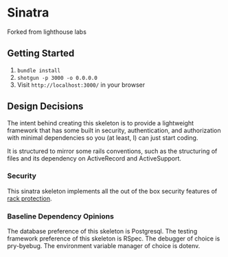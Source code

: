 Sinatra
=============

Forked from lighthouse labs

## Getting Started

1. `bundle install`
2. `shotgun -p 3000 -o 0.0.0.0`
3. Visit `http://localhost:3000/` in your browser

## Design Decisions
The intent behind creating this skeleton is to provide a lightweight framework that has some built in security, authentication, and authorization with minimal dependencies so you (at least, I) can just start coding.

It is structured to mirror some rails conventions, such as the structuring of files and its dependency on ActiveRecord and ActiveSupport.

### Security
This sinatra skeleton implements all the out of the box security features of [rack protection](https://github.com/sinatra/sinatra/tree/master/rack-protection).

### Baseline Dependency Opinions
The database preference of this skeleton is Postgresql.
The testing framework preference of this skeleton is RSpec.
The debugger of choice is pry-byebug.
The environment variable manager of choice is dotenv.
